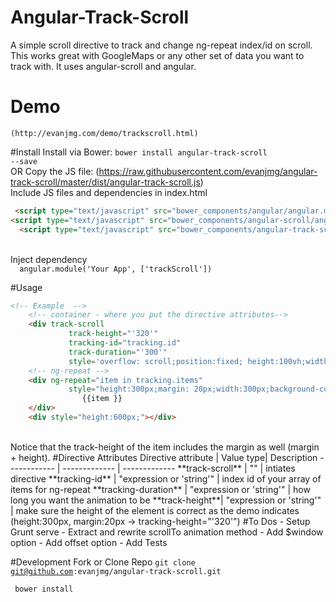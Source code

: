 # Angular-Track-Scroll
A simple scroll directive to track and change ng-repeat index/id on scroll. This works great with GoogleMaps or any other set of data you want to track with. It uses angular-scroll and angular. 
# Demo
	(http://evanjmg.com/demo/trackscroll.html)
#Install
 Install via Bower:
 <code>bower install angular-track-scroll --save</code>	
 <br/>
 OR Copy the JS file: 
 (https://raw.githubusercontent.com/evanjmg/angular-track-scroll/master/dist/angular-track-scroll.js)
  <br/>
Include JS files and dependencies in index.html
```html
 <script type="text/javascript" src="bower_components/angular/angular.min.js"></script>
<script type="text/javascript" src="bower_components/angular-scroll/angular-scroll.min.js"></script>
  <script type="text/javascript" src="bower_components/angular-track-scroll/dist/angular-track-scroll.js"></script>
```
  <br/>
  Inject dependency
  <code>
  angular.module('Your App', ['trackScroll'])
  </code>
 <br/>
#Usage


```html
<!-- Example  -->
	<!-- container - where you put the directive attributes-->
	<div track-scroll
			 track-height="'320'"
			 tracking-id="tracking.id"
			 track-duration="'300'" 
			 style='overflow: scroll;position:fixed; height:100vh;width:300px;' >
	<!-- ng-repeat -->
	<div ng-repeat="item in tracking.items"
			 style="height:300px;margin: 20px;width:300px;background-color:blue;color:white;text-align: center;">
				{{item }}
	</div>
	<div style="height:600px;"></div>
```
<br/>
Notice that the track-height of the item includes the margin as well (margin + height).
#Directive Attributes
Directive attribute | Value type| Description
------------ | ------------- | -------------
	**track-scroll** | "" | intiates directive 
	**tracking-id** | "expression or 'string'" | index id of your array of items for ng-repeat 
	**tracking-duration** | "expression or 'string'" | how long you want the animation to be
	**track-height**| "expression or 'string'" | make sure the height of the element is correct as the demo indicates (height:300px, margin:20px -> tracking-height="'320'")
#To Dos
- Setup Grunt serve
- Extract and rewrite scrollTo animation method
- Add $window option
- Add offset option
- Add Tests

#Development
 Fork or Clone Repo
<code>git clone git@github.com:evanjmg/angular-track-scroll.git</code>
<p></p>
<code> bower install</code>
